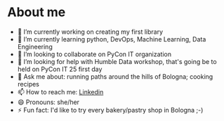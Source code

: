 # About me


- 🔭 I’m currently working on creating my first library
- 🌱 I’m currently learning python, DevOps, Machine Learning, Data Engineering
- 👯 I’m looking to collaborate on PyCon IT organization
- 🤔 I’m looking for help with Humble Data workshop, that's going be to held on PyCon IT 25 first day
- 💬 Ask me about: running paths around the hills of Bologna; cooking recipes
- 📫 How to reach me: [Linkedin](https://www.linkedin.com/in/licia-maron-872ba060/)
- 😄 Pronouns: she/her
- ⚡ Fun fact: I'd like to try every bakery/pastry shop in Bologna ;-)

